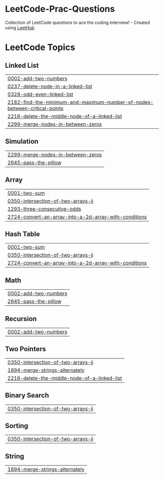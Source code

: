 # LeetCode-Prac-Questions
Collection of LeetCode questions to ace the coding interview! - Created using [LeetHub](https://github.com/QasimWani/LeetHub)

<!---LeetCode Topics Start-->
# LeetCode Topics
## Linked List
|  |
| ------- |
| [0002-add-two-numbers](https://github.com/MUHAMMAD-ABDUL-RAFAY/LeetCode-Prac-Questions/tree/master/0002-add-two-numbers) |
| [0237-delete-node-in-a-linked-list](https://github.com/MUHAMMAD-ABDUL-RAFAY/LeetCode-Prac-Questions/tree/master/0237-delete-node-in-a-linked-list) |
| [0328-odd-even-linked-list](https://github.com/MUHAMMAD-ABDUL-RAFAY/LeetCode-Prac-Questions/tree/master/0328-odd-even-linked-list) |
| [2182-find-the-minimum-and-maximum-number-of-nodes-between-critical-points](https://github.com/MUHAMMAD-ABDUL-RAFAY/LeetCode-Prac-Questions/tree/master/2182-find-the-minimum-and-maximum-number-of-nodes-between-critical-points) |
| [2216-delete-the-middle-node-of-a-linked-list](https://github.com/MUHAMMAD-ABDUL-RAFAY/LeetCode-Prac-Questions/tree/master/2216-delete-the-middle-node-of-a-linked-list) |
| [2299-merge-nodes-in-between-zeros](https://github.com/MUHAMMAD-ABDUL-RAFAY/LeetCode-Prac-Questions/tree/master/2299-merge-nodes-in-between-zeros) |
## Simulation
|  |
| ------- |
| [2299-merge-nodes-in-between-zeros](https://github.com/MUHAMMAD-ABDUL-RAFAY/LeetCode-Prac-Questions/tree/master/2299-merge-nodes-in-between-zeros) |
| [2645-pass-the-pillow](https://github.com/MUHAMMAD-ABDUL-RAFAY/LeetCode-Prac-Questions/tree/master/2645-pass-the-pillow) |
## Array
|  |
| ------- |
| [0001-two-sum](https://github.com/MUHAMMAD-ABDUL-RAFAY/LeetCode-Prac-Questions/tree/master/0001-two-sum) |
| [0350-intersection-of-two-arrays-ii](https://github.com/MUHAMMAD-ABDUL-RAFAY/LeetCode-Prac-Questions/tree/master/0350-intersection-of-two-arrays-ii) |
| [1293-three-consecutive-odds](https://github.com/MUHAMMAD-ABDUL-RAFAY/LeetCode-Prac-Questions/tree/master/1293-three-consecutive-odds) |
| [2724-convert-an-array-into-a-2d-array-with-conditions](https://github.com/MUHAMMAD-ABDUL-RAFAY/LeetCode-Prac-Questions/tree/master/2724-convert-an-array-into-a-2d-array-with-conditions) |
## Hash Table
|  |
| ------- |
| [0001-two-sum](https://github.com/MUHAMMAD-ABDUL-RAFAY/LeetCode-Prac-Questions/tree/master/0001-two-sum) |
| [0350-intersection-of-two-arrays-ii](https://github.com/MUHAMMAD-ABDUL-RAFAY/LeetCode-Prac-Questions/tree/master/0350-intersection-of-two-arrays-ii) |
| [2724-convert-an-array-into-a-2d-array-with-conditions](https://github.com/MUHAMMAD-ABDUL-RAFAY/LeetCode-Prac-Questions/tree/master/2724-convert-an-array-into-a-2d-array-with-conditions) |
## Math
|  |
| ------- |
| [0002-add-two-numbers](https://github.com/MUHAMMAD-ABDUL-RAFAY/LeetCode-Prac-Questions/tree/master/0002-add-two-numbers) |
| [2645-pass-the-pillow](https://github.com/MUHAMMAD-ABDUL-RAFAY/LeetCode-Prac-Questions/tree/master/2645-pass-the-pillow) |
## Recursion
|  |
| ------- |
| [0002-add-two-numbers](https://github.com/MUHAMMAD-ABDUL-RAFAY/LeetCode-Prac-Questions/tree/master/0002-add-two-numbers) |
## Two Pointers
|  |
| ------- |
| [0350-intersection-of-two-arrays-ii](https://github.com/MUHAMMAD-ABDUL-RAFAY/LeetCode-Prac-Questions/tree/master/0350-intersection-of-two-arrays-ii) |
| [1894-merge-strings-alternately](https://github.com/MUHAMMAD-ABDUL-RAFAY/LeetCode-Prac-Questions/tree/master/1894-merge-strings-alternately) |
| [2216-delete-the-middle-node-of-a-linked-list](https://github.com/MUHAMMAD-ABDUL-RAFAY/LeetCode-Prac-Questions/tree/master/2216-delete-the-middle-node-of-a-linked-list) |
## Binary Search
|  |
| ------- |
| [0350-intersection-of-two-arrays-ii](https://github.com/MUHAMMAD-ABDUL-RAFAY/LeetCode-Prac-Questions/tree/master/0350-intersection-of-two-arrays-ii) |
## Sorting
|  |
| ------- |
| [0350-intersection-of-two-arrays-ii](https://github.com/MUHAMMAD-ABDUL-RAFAY/LeetCode-Prac-Questions/tree/master/0350-intersection-of-two-arrays-ii) |
## String
|  |
| ------- |
| [1894-merge-strings-alternately](https://github.com/MUHAMMAD-ABDUL-RAFAY/LeetCode-Prac-Questions/tree/master/1894-merge-strings-alternately) |
<!---LeetCode Topics End-->